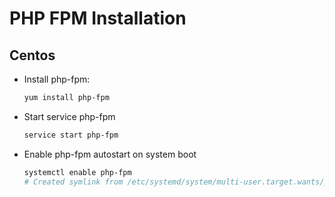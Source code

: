 # PHP FPM Installation

## Centos

- Install php-fpm:
  ```bash
  yum install php-fpm
  ```
- Start service php-fpm
  ```bash
  service start php-fpm
  ```
- Enable php-fpm autostart on system boot
  ```bash
  systemctl enable php-fpm
  # Created symlink from /etc/systemd/system/multi-user.target.wants/php-fpm.service to /usr/lib/systemd/system/php-fpm.service.
  ```
